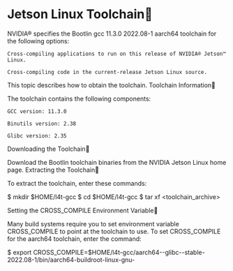 # Jetson Linux Toolchain

NVIDIA® specifies the Bootlin gcc 11.3.0 2022.08-1 aarch64 toolchain for the following options:

    Cross-compiling applications to run on this release of NVIDIA® Jetson™ Linux.

    Cross-compiling code in the current-release Jetson Linux source.

This topic describes how to obtain the toolchain.
Toolchain Information

The toolchain contains the following components:

    GCC version: 11.3.0

    Binutils version: 2.38

    Glibc version: 2.35

Downloading the Toolchain

Download the Bootlin toolchain binaries from the NVIDIA Jetson Linux home page.
Extracting the Toolchain

To extract the toolchain, enter these commands:

$ mkdir $HOME/l4t-gcc
$ cd $HOME/l4t-gcc
$ tar xf <toolchain_archive>

Setting the CROSS_COMPILE Environment Variable

Many build systems require you to set environment variable CROSS_COMPILE to point at the toolchain to use. To set CROSS_COMPILE for the aarch64 toolchain, enter the command:

$ export CROSS_COMPILE=$HOME/l4t-gcc/aarch64--glibc--stable-2022.08-1/bin/aarch64-buildroot-linux-gnu-
